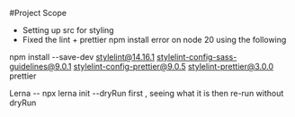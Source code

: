 #Project Scope

- Setting up src for styling
- Fixed the lint + prettier npm install error on node 20 using the following

npm install --save-dev stylelint@14.16.1 stylelint-config-sass-guidelines@9.0.1 stylelint-config-prettier@9.0.5 stylelint-prettier@3.0.0 prettier

Lerna -- npx lerna init --dryRun first , seeing what it is then re-run without dryRun
